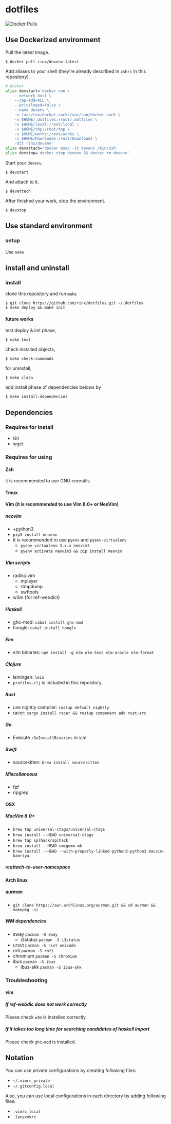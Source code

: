 # dotfiles
[![Docker Pulls](https://img.shields.io/docker/pulls/rinx/devenv.svg?style=flat-square)](https://hub.docker.com/r/rinx/devenv)

## Use Dockerized environment

Pull the latest image.

    $ docker pull rinx/devenv:latest

Add aliases to your shell (they're already described in `zshrc` in this repository).

```sh
# docker
alias devstart='docker run \
    --network host \
    --cap-add=ALL \
    --privileged=false \
    --name devenv \
    -v /var/run/docker.sock:/var/run/docker.sock \
    -v $HOME/.dotfiles:/root/.dotfiles \
    -v $HOME/local:/root/local \
    -v $HOME/tmp:/root/tmp \
    -v $HOME/works:/root/works \
    -v $HOME/Downloads:/root/Downloads \
    -dit rinx/devenv'
alias devattach='docker exec -it devenv /bin/zsh'
alias devstop='docker stop devenv && docker rm devenv'
```

Start your `devenv`.

    $ devstart

And attach to it.

    $ devattach

After finished your work, stop the environment.

    $ devstop


## Use standard environment

### setup

Use `make`

## install and uninstall

### install

clone this repository and run `make`

    $ git clone https://github.com/rinx/dotfiles.git ~/.dotfiles
    $ make deploy && make init

#### future works

test deploy & init phase,

    $ make test

check installed objects,

    $ make check-commands

for uninstall,

    $ make clean

add install phase of dependencies belows by

    $ make install-dependencies

## Dependencies

### Requires for install
* Git
* wget

### Requires for using
#### Zsh
it is recommended to use GNU coreutils

#### Tmux

#### Vim (it is recommended to use Vim 8.0+ or NeoVim)
##### neovim
- +python3
- `pip3 install neovim`
- it is recommended to use `pyenv` and `pyenv-virtualenv`
    - `pyenv virtualenv 3.x.x neovim3`
    - `pyenv activate neovim3 && pip install neovim`

##### Vim scripts
- radiko.vim
    - mplayer
    - rtmpdump
    - swftools
- w3m (for ref-webdict)

##### Haskell
- ghc-mod: `cabal install ghc-mod`
- hoogle:  `cabal install hoogle`

##### Elm
- elm binaries: `npm install -g elm elm-test elm-oracle elm-format`

##### Clojure
- leiningen: `lein`
- `profiles.clj` is included in this repository.

##### Rust
- use nightly compiler: `rustup default nightly`
- racer: `cargo install racer && rustup component add rust-src`

##### Go
- Execute `:GoInstallBinaries` in vim

##### Swift
- sourcekitten: `brew install sourcekitten`

##### Miscellaneous
- fzf
- ripgrep

#### OSX
##### MacVim 8.0+
- `brew tap universal-ctags/universal-ctags`
- `brew install --HEAD universal-ctags`
- `brew tap splhack/splhack`
- `brew install --HEAD cmigemo-mk`
- `brew install --HEAD --with-properly-linked-python2-python3 macvim-kaoriya`
##### reattach-to-user-namespace

#### Arch linux
##### aurman
- `git clone https://aur.archlinux.org/aurman.git && cd aurman && makepkg -si`

##### WM dependencies
- sway `pacman -S sway`
    - i3status `pacman -S i3status`
- urxvt `pacman -S rxvt-unicode`
- rofi `pacman -S rofi`
- chromium `pacman -S chromium`
- ibus `pacman -S ibus`
    - ibus-skk `pacman -S ibus-skk`

### Troubleshooting

#### vim

##### If ref-webdic does not work correctly

Please check `w3m` is installed correctly.

##### If it takes too long time for searching candidates of haskell import

Please check `ghc-mod` is installed.


## Notation

You can use private configurations by creating following files:

* `~/.vimrc_private`
* `~/.gitconfig.local`

Also, you can use local configurations in each directory by adding following files:

* `.vimrc.local`
* `.latexmkrc`


